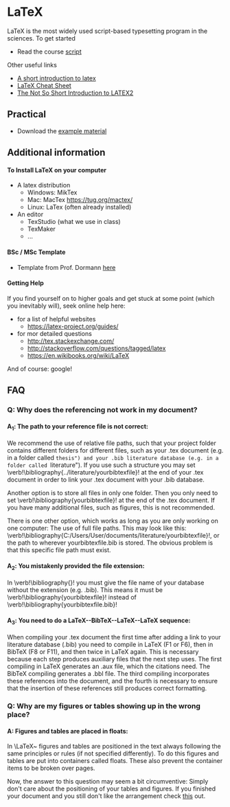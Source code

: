 # LaTeX

LaTeX is the most widely used script-based typesetting program in the sciences. To get started

* Read the course [script](https://www.dropbox.com/s/9kjanprrj0vjhdf/how_to_latex.pdf?dl=0)

Other useful links

* [A short introduction to latex](https://ilias.uni-freiburg.de/ilias.php?ref_id=441825&link_id=11203&cmd=callLink&cmdClass=ilobjlinkresourcegui&cmdNode=bd:hv&baseClass=ilLinkResourceHandlerGUI)
* [LaTeX Cheat Sheet](https://ilias.uni-freiburg.de/ilias.php?ref_id=441825&link_id=11204&cmd=callLink&cmdClass=ilobjlinkresourcegui&cmdNode=bd:hv&baseClass=ilLinkResourceHandlerGUI)
* [The Not So Short Introduction to LATEX2](https://ilias.uni-freiburg.de/ilias.php?ref_id=441825&link_id=11202&cmd=callLink&cmdClass=ilobjlinkresourcegui&cmdNode=bd:hv&baseClass=ilLinkResourceHandlerGUI)

## Practical

* Download the [example material](https://github.com/florianhartig/ResearchSkills/raw/master/Labs/LaTeX/Practical.zip)


## Additional information

#### To Install LaTeX on your computer

* A latex distribution
  * Windows: MikTex
  * Mac: MacTex https://tug.org/mactex/
  * Linux: LaTex (often already installed)
* An editor
  * TexStudio (what we use in class)
  * TexMaker
  * ...


#### BSc / MSc Template 

* Template from Prof. Dormann [here](https://github.com/florianhartig/ResearchSkills/tree/master/Labs/LaTeX/LaTeX_Templates/Template-BScMSc-Freiburg)

#### Getting Help

If you find yourself on to higher goals and get stuck at some point (which you inevitably will), seek online help here:

* for a list of helpful websites
  * https://latex-project.org/guides/
* for mor detailed questions
  * http://tex.stackexchange.com/
  * http://stackoverflow.com/questions/tagged/latex
  * https://en.wikibooks.org/wiki/LaTeX

And of course: google!

## FAQ
### **Q: Why does the referencing not work in my document?**
#### A<sub>1</sub>: The path to your reference file is not correct:
We recommend the use of relative file paths, such that your project folder contains different folders for different files, such as your .tex document (e.g. in a folder called ``thesis") and your .bib literature database (e.g. in a folder called ``literature"). If you use such a structure you may set \verb!\bibliography{../literature/yourbibtexfile}! at the end of your .tex document in order to link your .tex document with your .bib database.

Another option is to store all files in only one folder. Then you only need to set \verb!\bibliography{yourbibtexfile}! at the end of the .tex document. If you have many additional files, such as figures, this is not recommended.

There is one other option, which works as long as you are only working on one computer: The use of full file paths. This may look like this: \verb!\bibliography{C:/Users/User/documents/literature/yourbibtexfile}!, or the path to wherever yourbibtexfile.bib is stored. The obvious problem is that this specific file path must exist.

#### A<sub>2</sub>: You mistakenly provided the file extension:
In \verb!\bibliography{}! you must give the file name of your database without the extension (e.g. .bib). This means it must be \verb!\bibliography{yourbibtexfile}! instead of \verb!\bibliography{yourbibtexfile.bib}!

#### A<sub>3</sub>: You need to do a LaTeX--BibTeX--LaTeX--LaTeX sequence:
When compiling your .tex document the first time after adding a link to your literature database (.bib) you need to compile in LaTeX (F1 or F6), then in BibTeX (F8 or F11), and then twice in LaTeX again. 
This is necessary because each step produces auxiliary files that the next step uses. The first compiling in LaTeX generates an .aux file, which the citations need. The BibTeX compiling generates a .bbl file. The third compiling incorporates these references into the document, and the fourth is necessary to ensure that the insertion of these references still produces correct formatting.

### **Q: Why are my figures or tables showing up in the wrong place?**
#### A: Figures and tables are placed in floats:
In \LaTeX~ figures and tables are positioned in the text always following the same principles or rules (if not specified differently). To do this figures and tables are put into containers called floats. These also prevent the container items to be broken over pages. 

Now, the answer to this question may seem a bit circumventive: Simply don't care about the positioning of your tables and figures. If you finished your document and you still don't like the arrangement check [this](https://en.wikibooks.org/wiki/LaTeX/Floats,_Figures_and_Captions) out. 